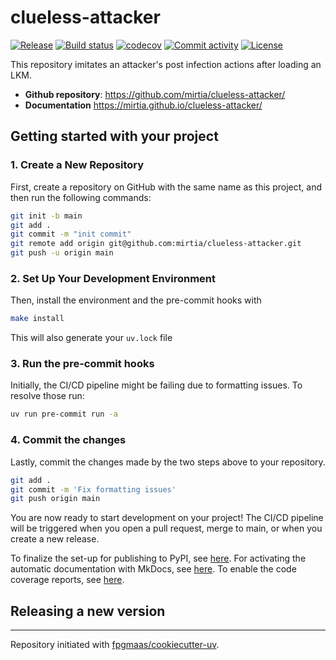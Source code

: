 # clueless-attacker

[![Release](https://img.shields.io/github/v/release/mirtia/clueless-attacker)](https://img.shields.io/github/v/release/mirtia/clueless-attacker)
[![Build status](https://img.shields.io/github/actions/workflow/status/mirtia/clueless-attacker/main.yml?branch=main)](https://github.com/mirtia/clueless-attacker/actions/workflows/main.yml?query=branch%3Amain)
[![codecov](https://codecov.io/gh/mirtia/clueless-attacker/branch/main/graph/badge.svg)](https://codecov.io/gh/mirtia/clueless-attacker)
[![Commit activity](https://img.shields.io/github/commit-activity/m/mirtia/clueless-attacker)](https://img.shields.io/github/commit-activity/m/mirtia/clueless-attacker)
[![License](https://img.shields.io/github/license/mirtia/clueless-attacker)](https://img.shields.io/github/license/mirtia/clueless-attacker)

This repository imitates an attacker's post infection actions after loading an LKM.

- **Github repository**: <https://github.com/mirtia/clueless-attacker/>
- **Documentation** <https://mirtia.github.io/clueless-attacker/>

## Getting started with your project

### 1. Create a New Repository

First, create a repository on GitHub with the same name as this project, and then run the following commands:

```bash
git init -b main
git add .
git commit -m "init commit"
git remote add origin git@github.com:mirtia/clueless-attacker.git
git push -u origin main
```

### 2. Set Up Your Development Environment

Then, install the environment and the pre-commit hooks with

```bash
make install
```

This will also generate your `uv.lock` file

### 3. Run the pre-commit hooks

Initially, the CI/CD pipeline might be failing due to formatting issues. To resolve those run:

```bash
uv run pre-commit run -a
```

### 4. Commit the changes

Lastly, commit the changes made by the two steps above to your repository.

```bash
git add .
git commit -m 'Fix formatting issues'
git push origin main
```

You are now ready to start development on your project!
The CI/CD pipeline will be triggered when you open a pull request, merge to main, or when you create a new release.

To finalize the set-up for publishing to PyPI, see [here](https://fpgmaas.github.io/cookiecutter-uv/features/publishing/#set-up-for-pypi).
For activating the automatic documentation with MkDocs, see [here](https://fpgmaas.github.io/cookiecutter-uv/features/mkdocs/#enabling-the-documentation-on-github).
To enable the code coverage reports, see [here](https://fpgmaas.github.io/cookiecutter-uv/features/codecov/).

## Releasing a new version



---

Repository initiated with [fpgmaas/cookiecutter-uv](https://github.com/fpgmaas/cookiecutter-uv).
